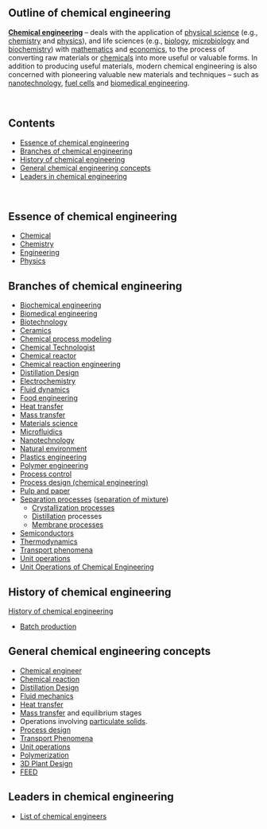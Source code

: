 <h2> Outline of chemical engineering</h2>

<p><strong><a title="Chemical engineering" href="https://en.wikipedia.org/wiki/Chemical_engineering">Chemical engineering</a></strong> &ndash; deals with the application of <a class="mw-redirect" title="Physical science" href="https://en.wikipedia.org/wiki/Physical_science">physical science</a> (e.g., <a title="Chemistry" href="https://en.wikipedia.org/wiki/Chemistry">chemistry</a> and <a title="Physics" href="https://en.wikipedia.org/wiki/Physics">physics</a>), and life sciences (e.g., <a title="Biology" href="https://en.wikipedia.org/wiki/Biology">biology</a>, <a title="Microbiology" href="https://en.wikipedia.org/wiki/Microbiology">microbiology</a> and <a title="Biochemistry" href="https://en.wikipedia.org/wiki/Biochemistry">biochemistry</a>) with <a title="Mathematics" href="https://en.wikipedia.org/wiki/Mathematics">mathematics</a> and <a title="Economics" href="https://en.wikipedia.org/wiki/Economics">economics</a>, to the process of converting raw materials or <a class="mw-redirect" title="Chemical" href="https://en.wikipedia.org/wiki/Chemical">chemicals</a> into more useful or valuable forms. In addition to producing useful materials, modern chemical engineering is also concerned with pioneering valuable new materials and techniques &ndash; such as <a title="Nanotechnology" href="https://en.wikipedia.org/wiki/Nanotechnology">nanotechnology</a>, <a class="mw-redirect" title="Fuel cells" href="https://en.wikipedia.org/wiki/Fuel_cells">fuel cells</a> and <a title="Biomedical engineering" href="https://en.wikipedia.org/wiki/Biomedical_engineering">biomedical engineering</a>.</p>
</br>

<h2 id="mw-toc-heading">Contents</h2>

<ul>
<li class="toclevel-1 tocsection-1"><a href="#Essence_of_chemical_engineering"><span class="toctext">Essence of chemical engineering</span></a></li>
<li class="toclevel-1 tocsection-2"><a href="#Branches_of_chemical_engineering"><span class="toctext">Branches of chemical engineering</span></a></li>
<li class="toclevel-1 tocsection-3"><a href="#History_of_chemical_engineering"><span class="toctext">History of chemical engineering</span></a></li>
<li class="toclevel-1 tocsection-4"><a href="#General_chemical_engineering_concepts"><span class="toctext">General chemical engineering concepts</span></a></li>
<li class="toclevel-1 tocsection-5"><a href="#Leaders_in_chemical_engineering"><span class="toctext">Leaders in chemical engineering</span></a></li>
</ul>
</br>
<h2><span id="Essence_of_chemical_engineering" class="mw-headline">Essence of chemical engineering</span></h2>
<ul>
<li><a title="Chemical substance" href="https://en.wikipedia.org/wiki/Chemical_substance">Chemical</a></li>
<li><a title="Chemistry" href="https://en.wikipedia.org/wiki/Chemistry">Chemistry</a></li>
<li><a title="Engineering" href="https://en.wikipedia.org/wiki/Engineering">Engineering</a></li>
<li><a title="Physics" href="https://en.wikipedia.org/wiki/Physics">Physics</a></li>
</ul>
<h2><span id="Branches_of_chemical_engineering" class="mw-headline">Branches of chemical engineering</span></h2>
<ul>
<li><a title="Biochemical engineering" href="https://en.wikipedia.org/wiki/Biochemical_engineering">Biochemical engineering</a></li>
<li><a title="Biomedical engineering" href="https://en.wikipedia.org/wiki/Biomedical_engineering">Biomedical engineering</a></li>
<li><a title="Biotechnology" href="https://en.wikipedia.org/wiki/Biotechnology">Biotechnology</a></li>
<li><a title="Ceramic" href="https://en.wikipedia.org/wiki/Ceramic">Ceramics</a></li>
<li><a title="Chemical process modeling" href="https://en.wikipedia.org/wiki/Chemical_process_modeling">Chemical process modeling</a></li>
<li><a class="mw-redirect" title="Chemical Technologist" href="https://en.wikipedia.org/wiki/Chemical_Technologist">Chemical Technologist</a></li>
<li><a title="Chemical reactor" href="https://en.wikipedia.org/wiki/Chemical_reactor">Chemical reactor</a></li>
<li><a title="Chemical reaction engineering" href="https://en.wikipedia.org/wiki/Chemical_reaction_engineering">Chemical reaction engineering</a></li>
<li><a title="Distillation Design" href="https://en.wikipedia.org/wiki/Distillation_Design">Distillation Design</a></li>
<li><a title="Electrochemistry" href="https://en.wikipedia.org/wiki/Electrochemistry">Electrochemistry</a></li>
<li><a title="Fluid dynamics" href="https://en.wikipedia.org/wiki/Fluid_dynamics">Fluid dynamics</a></li>
<li><a title="Food engineering" href="https://en.wikipedia.org/wiki/Food_engineering">Food engineering</a></li>
<li><a title="Heat transfer" href="https://en.wikipedia.org/wiki/Heat_transfer">Heat transfer</a></li>
<li><a title="Mass transfer" href="https://en.wikipedia.org/wiki/Mass_transfer">Mass transfer</a></li>
<li><a title="Materials science" href="https://en.wikipedia.org/wiki/Materials_science">Materials science</a></li>
<li><a title="Microfluidics" href="https://en.wikipedia.org/wiki/Microfluidics">Microfluidics</a></li>
<li><a title="Nanotechnology" href="https://en.wikipedia.org/wiki/Nanotechnology">Nanotechnology</a></li>
<li><a title="Natural environment" href="https://en.wikipedia.org/wiki/Natural_environment">Natural environment</a></li>
<li><a title="Plastics engineering" href="https://en.wikipedia.org/wiki/Plastics_engineering">Plastics engineering</a></li>
<li><a title="Polymer engineering" href="https://en.wikipedia.org/wiki/Polymer_engineering">Polymer engineering</a></li>
<li><a title="Process control" href="https://en.wikipedia.org/wiki/Process_control">Process control</a></li>
<li><a class="mw-redirect" title="Process design (chemical engineering)" href="https://en.wikipedia.org/wiki/Process_design_(chemical_engineering)">Process design (chemical engineering)</a></li>
<li><a class="mw-redirect" title="Pulp and paper" href="https://en.wikipedia.org/wiki/Pulp_and_paper">Pulp and paper</a></li>
<li><a title="Separation process" href="https://en.wikipedia.org/wiki/Separation_process">Separation processes</a>&nbsp;(<a class="mw-redirect" title="Separation of mixture" href="https://en.wikipedia.org/wiki/Separation_of_mixture">separation of mixture</a>)
<ul>
<li><a class="mw-redirect" title="Crystallization processes" href="https://en.wikipedia.org/wiki/Crystallization_processes">Crystallization processes</a></li>
<li><a title="Distillation" href="https://en.wikipedia.org/wiki/Distillation">Distillation</a>&nbsp;processes</li>
<li><a title="Membrane technology" href="https://en.wikipedia.org/wiki/Membrane_technology">Membrane processes</a></li>
</ul>
</li>
<li><a class="mw-redirect" title="Semiconductors" href="https://en.wikipedia.org/wiki/Semiconductors">Semiconductors</a></li>
<li><a title="Thermodynamics" href="https://en.wikipedia.org/wiki/Thermodynamics">Thermodynamics</a></li>
<li><a title="Transport phenomena" href="https://en.wikipedia.org/wiki/Transport_phenomena">Transport phenomena</a></li>
<li><a title="Unit operation" href="https://en.wikipedia.org/wiki/Unit_operation">Unit operations</a></li>
<li><a title="Unit Operations of Chemical Engineering" href="https://en.wikipedia.org/wiki/Unit_Operations_of_Chemical_Engineering">Unit Operations of Chemical Engineering</a></li>
</ul>
<h2><span id="History_of_chemical_engineering" class="mw-headline">History of chemical engineering</span></h2>
<p><a title="History of chemical engineering" href="https://en.wikipedia.org/wiki/History_of_chemical_engineering">History of chemical engineering</a></p>
<ul>
<li><a title="Batch production" href="https://en.wikipedia.org/wiki/Batch_production">Batch production</a></li>
</ul>
<h2><span id="General_chemical_engineering_concepts" class="mw-headline">General chemical engineering concepts</span></h2>
<ul>
<li><a title="Chemical engineer" href="https://en.wikipedia.org/wiki/Chemical_engineer">Chemical engineer</a></li>
<li><a title="Chemical reaction" href="https://en.wikipedia.org/wiki/Chemical_reaction">Chemical reaction</a></li>
<li><a title="Distillation Design" href="https://en.wikipedia.org/wiki/Distillation_Design">Distillation Design</a></li>
<li><a title="Fluid mechanics" href="https://en.wikipedia.org/wiki/Fluid_mechanics">Fluid mechanics</a></li>
<li><a title="Heat transfer" href="https://en.wikipedia.org/wiki/Heat_transfer">Heat transfer</a></li>
<li><a title="Mass transfer" href="https://en.wikipedia.org/wiki/Mass_transfer">Mass transfer</a>&nbsp;and equilibrium stages</li>
<li>Operations involving&nbsp;<a class="mw-redirect" title="Particulate" href="https://en.wikipedia.org/wiki/Particulate">particulate solids</a>.</li>
<li><a class="mw-redirect" title="Process design (chemical engineering)" href="https://en.wikipedia.org/wiki/Process_design_(chemical_engineering)">Process design</a></li>
<li><a class="mw-redirect" title="Transport Phenomena" href="https://en.wikipedia.org/wiki/Transport_Phenomena">Transport Phenomena</a></li>
<li><a class="mw-redirect" title="Unit operations" href="https://en.wikipedia.org/wiki/Unit_operations">Unit operations</a></li>
<li><a title="Polymerization" href="https://en.wikipedia.org/wiki/Polymerization">Polymerization</a></li>
<li><a class="new" title="3D Plant Design (page does not exist)" href="https://en.wikipedia.org/w/index.php?title=3D_Plant_Design&amp;action=edit&amp;redlink=1">3D Plant Design</a></li>
<li><a title="Front-end loading" href="https://en.wikipedia.org/wiki/Front-end_loading">FEED</a></li>
</ul>
<h2><span id="Leaders_in_chemical_engineering" class="mw-headline">Leaders in chemical engineering</span></h2>
<ul>
<li><a title="List of chemical engineers" href="https://en.wikipedia.org/wiki/List_of_chemical_engineers">List of chemical engineers</a></li>
</ul>
